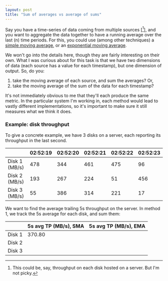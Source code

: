 ```yaml
---
layout: post
title: "Sum of averages vs average of sums"
---
```


Say you have a time-series of data coming from multiple sources \[[^1]\], and you want to aggregate the data together to have a running average over the last \(n\) time periods.
For this, you could use (among other techniques) a [simple moving average](https://en.wikipedia.org/wiki/Moving_average#Simple_moving_average_(boxcar_filter)), or an [exponential moving average](https://en.wikipedia.org/wiki/Moving_average#Exponential_moving_average).

We won't go into the details here, though they are fairly interesting on their own.
What I was curious about for this task is that we have two dimensions of data (each source has a value for each timestamp), but one dimension of output.
So, do you:

1. take the moving average of each source, and sum the averages? Or,
1. take the moving average of the sum of the data for each timestamp?

It's not immediately obvious to me that they'll each produce the same metric.
In the particular system I'm working in, each method would lead to vastly different implementations, so it's important to make sure it still measures what we think it does.

### Example: disk throughput

To give a concrete example, we have 3 disks on a server, each reporting its throughput in the last second.

|               | 02:52:19 | 02:52:20 | 02:52:21 | 02:52:22 | 02:52:23 |
|---------------|----------|----------|----------|----------|----------|
| Disk 1 (MB/s) | 478      | 344      | 461      | 475      | 96       |
| Disk 2 (MB/s) | 193      | 267      | 224      | 51       | 456      |
| Disk 3 (MB/s) | 55       | 386      | 314      | 221      | 17       |

We want to find the average trailing 5s throughput on the server.
In method 1, we track the 5s average for each disk, and sum them:

|        | 5s avg TP (MB/s), SMA | 5s avg TP (MB/s), EMA |
|--------|-----------------------|-----------------------|
| Disk 1 | 370.80 | |
| Disk 2 |  | |
| Disk 3 | | |

[^1]: This could be, say, throughput on each disk hosted on a server. But I'm not picky.
